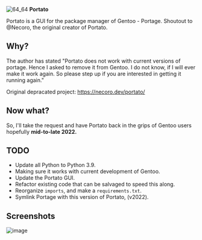 ![64_64](https://user-images.githubusercontent.com/20936398/150125896-e8e94095-c383-40c6-a1e0-1729fce19612.png) **Portato**


Portato is a GUI for the package manager of Gentoo - Portage. Shoutout to @Necoro, the original creator of Portato.

## Why? 

The author has stated "Portato does not work with current versions of portage. Hence I asked to remove it from Gentoo. I do not know, if I will ever make it work again. So please step up if you are interested in getting it running again."

Original depracated project: https://necoro.dev/portato/

## Now what?

So, I'll take the request and have Portato back in the grips of Gentoo users hopefully **mid-to-late 2022.**

## TODO

* Update all Python to Python 3.9.
* Making sure it works with current development of Gentoo.
* Update the Portato GUI.
* Refactor existing code that can be salvaged to speed this along.
* Reorganize `imports`, and make a `requirements.txt`. 
* Symlink Portage with this version of Portato, (v2022). 

## Screenshots

![image](https://user-images.githubusercontent.com/20936398/150138840-95f019b7-db0a-4bfe-bfb7-05eb01c2f604.png)
